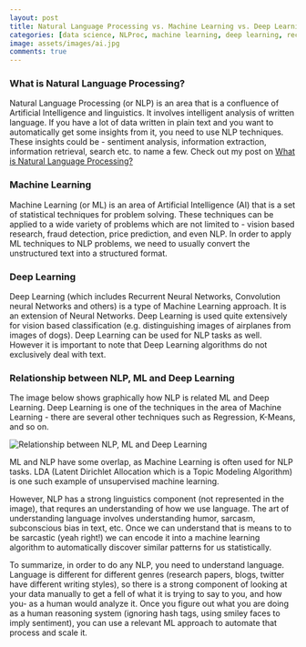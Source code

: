```yaml
---
layout: post
title: Natural Language Processing vs. Machine Learning vs. Deep Learning
categories: [data science, NLProc, machine learning, deep learning, recurrent-neural-networks]
image: assets/images/ai.jpg
comments: true
---
```



### What is Natural Language Processing?

Natural Language Processing (or NLP) is an area that is a confluence of Artificial Intelligence and linguistics. It involves intelligent analysis of written language. If you have a lot of data written in plain text and you want to automatically get some insights from it, you need to use NLP techniques. These insights could be - sentiment analysis, information extraction, information retrieval, search etc. to name a few. Check out my post on [What is Natural Language Processing?](https://ticary.com/2017/12/12/what-is-nlp.html)

### Machine Learning

Machine Learning (or ML) is an area of Artificial Intelligence (AI) that is a set of statistical techniques for problem solving. These techniques can be applied to a wide variety of problems which are not limited to - vision based research, fraud detection, price prediction, and even NLP. In order to apply ML techniques to NLP problems, we need to usually convert the unstructured text into a structured format.

### Deep Learning

Deep Learning (which includes Recurrent Neural Networks, Convolution neural Networks and others) is a type of Machine Learning approach. It is an extension of Neural Networks. Deep Learning is used quite extensively for vision based classification (e.g. distinguishing images of airplanes from images of dogs). Deep Learning can be used for NLP tasks as well. However it is important to note that Deep Learning algorithms do not exclusively deal with text.

### Relationship between NLP, ML and Deep Learning
The image below shows graphically how NLP is related ML and Deep Learning. Deep Learning is one of the techniques in the area of Machine Learning - there are several other techniques such as Regression, K-Means, and so on.

![Relationship between NLP, ML and Deep Learning](https://rutumulkar.com/assets/images/nlp-ml.png)

ML and NLP have some overlap, as Machine Learning is often used for NLP tasks. LDA (Latent Dirichlet Allocation which is a Topic Modeling Algorithm) is one such example of unsupervised machine learning.

However, NLP has a strong linguistics component (not represented in the image), that requres an understanding of how we use language. The art of understanding language involves understanding humor, sarcasm, subconscious bias in text, etc. Once we can understand that is means to to be sarcastic (yeah right!) we can encode it into a machine learning algorithm to automatically discover similar patterns for us statistically.

To summarize, in order to do any NLP, you need to understand language. Language is different for different genres (research papers, blogs, twitter have different writing styles), so there is a strong component of looking at your data manually to get a fell of what it is trying to say to you, and how you- as a human would analyze it. Once you figure out what you are doing as a human reasoning system (ignoring hash tags, using smiley faces to imply sentiment), you can use a relevant ML approach to automate that process and scale it.
